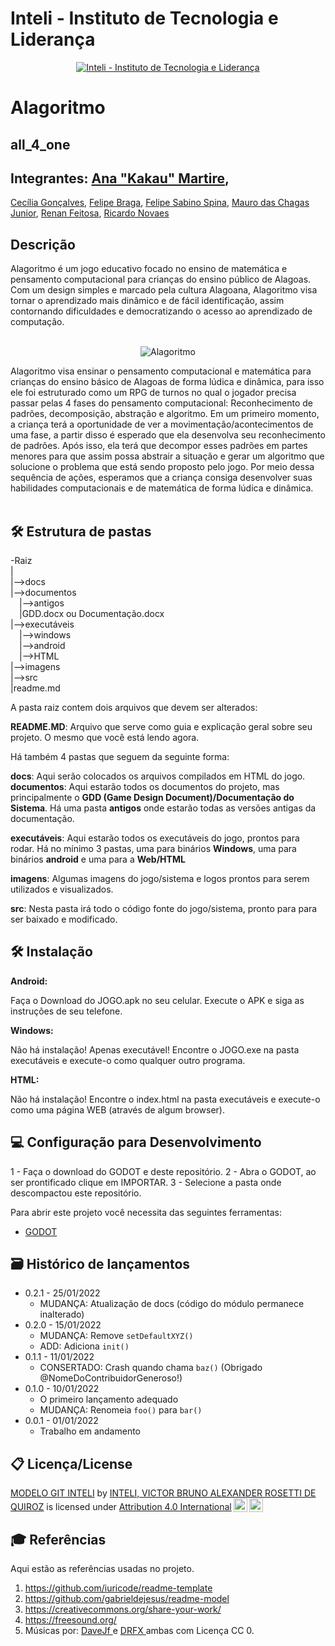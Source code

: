 # Inteli - Instituto de Tecnologia e Liderança 

<p align="center">
<a href= "https://www.inteli.edu.br/"><img src="https://www.inteli.edu.br/wp-content/uploads/2021/08/20172028/marca_1-2.png" alt="Inteli - Instituto de Tecnologia e Liderança" border="0"></a>
</p>

# Alagoritmo

## all_4_one

## Integrantes: <a href="https://www.linkedin.com/in/ana-carolina-cremonezi-martire-2a7335268">Ana "Kakau" Martire</a>, 
<a href="https://www.linkedin.com/in/victorbarq/">Cecília Gonçalves</a>,
<a href="https://www.linkedin.com/in/victorbarq/">Felipe Braga</a>, 
<a href="https://www.linkedin.com/in/victorbarq/">Felipe Sabino Spina</a>, 
<a href="https://www.linkedin.com/in/mauro-das-chagas-junior-7306a71b9/">Mauro  das Chagas Junior</a>, 
<a href="https://www.linkedin.com/in/renan-feitosa-44328524a">Renan Feitosa</a>, 
<a href="https://www.linkedin.com/in/victorbarq/">Ricardo Novaes</a>

## Descrição

Alagoritmo é um jogo educativo focado no ensino de matemática e pensamento computacional para crianças do ensino público de Alagoas. Com um design simples e marcado pela cultura Alagoana, Alagoritmo visa tornar o aprendizado mais dinâmico e de fácil identificação, assim contornando dificuldades e democratizando o acesso ao aprendizado de computação.
<br><br>
<p align="center">
<img src="https://pix4free.org/assets/library/2021-01-20/originals/game.jpg" alt="Alagoritmo" border="0">
</p>

Alagoritmo visa ensinar o pensamento computacional e matemática para crianças do ensino básico de Alagoas de forma lúdica e dinâmica, para isso ele foi estruturado como um RPG de turnos no qual o jogador precisa passar pelas 4 fases do pensamento computacional: Reconhecimento de padrões, decomposição, abstração e algoritmo. Em um primeiro momento, a criança terá a oportunidade de ver a movimentação/acontecimentos de uma fase, a partir disso é esperado que ela desenvolva seu reconhecimento de padrões. Após isso, ela terá que decompor esses padrões em partes menores para que assim possa abstrair a situação e gerar um algoritmo que solucione o problema que está sendo proposto pelo jogo. Por meio dessa sequência de ações, esperamos que a criança consiga desenvolver suas habilidades computacionais e de matemática de forma lúdica e dinâmica.
<br><br>

## 🛠 Estrutura de pastas

-Raiz<br>
|<br>
|-->docs<br>
|-->documentos<br>
  &emsp;|-->antigos<br>
  &emsp;|GDD.docx ou Documentação.docx<br>
|-->executáveis<br>
  &emsp;|-->windows<br>
  &emsp;|-->android<br>
  &emsp;|-->HTML<br>
|-->imagens<br>
|-->src<br>
|readme.md<br>

A pasta raiz contem dois arquivos que devem ser alterados:

<b>README.MD</b>: Arquivo que serve como guia e explicação geral sobre seu projeto. O mesmo que você está lendo agora.

Há também 4 pastas que seguem da seguinte forma:

<b>docs</b>: Aqui serão colocados os arquivos compilados em HTML do jogo.
<b>documentos</b>: Aqui estarão todos os documentos do projeto, mas principalmente o <b>GDD (Game Design Document)/Documentação do Sistema</b>. Há uma pasta <b>antigos</b> onde estarão todas as versões antigas da documentação.

<b>executáveis</b>: Aqui estarão todos os executáveis do jogo, prontos para rodar. Há no mínimo 3 pastas, uma para binários <b>Windows</b>, uma para binários <b>android</b> e uma para a <b>Web/HTML</b>

<b>imagens</b>: Algumas imagens do jogo/sistema e logos prontos para serem utilizados e visualizados.

<b>src</b>: Nesta pasta irá todo o código fonte do jogo/sistema, pronto para para ser baixado e modificado.

## 🛠 Instalação

<b>Android:</b>

Faça o Download do JOGO.apk no seu celular.
Execute o APK e siga as instruções de seu telefone.

<b>Windows:</b>

Não há instalação! Apenas executável!
Encontre o JOGO.exe na pasta executáveis e execute-o como qualquer outro programa.

<b>HTML:</b>

Não há instalação!
Encontre o index.html na pasta executáveis e execute-o como uma página WEB (através de algum browser).

## 💻 Configuração para Desenvolvimento

1 - Faça o download do GODOT e deste repositório.
2 - Abra o GODOT, ao ser prontificado clique em IMPORTAR.
3 - Selecione a pasta onde descompactou este repositório.

Para abrir este projeto você necessita das seguintes ferramentas:

* <a href="https://godotengine.org/download">GODOT</a>

## 🗃 Histórico de lançamentos

* 0.2.1 - 25/01/2022
    * MUDANÇA: Atualização de docs (código do módulo permanece inalterado)
* 0.2.0 - 15/01/2022
    * MUDANÇA: Remove `setDefaultXYZ()`
    * ADD: Adiciona `init()`
* 0.1.1 - 11/01/2022
    * CONSERTADO: Crash quando chama `baz()` (Obrigado @NomeDoContribuidorGeneroso!)
* 0.1.0 - 10/01/2022
    * O primeiro lançamento adequado
    * MUDANÇA: Renomeia `foo()` para `bar()`
* 0.0.1 - 01/01/2022
    * Trabalho em andamento

## 📋 Licença/License

<p xmlns:cc="http://creativecommons.org/ns#" xmlns:dct="http://purl.org/dc/terms/"><a property="dct:title" rel="cc:attributionURL" href="https://github.com/Spidus/Teste_Final_1">MODELO GIT INTELI</a> by <a rel="cc:attributionURL dct:creator" property="cc:attributionName" href="https://www.yggbrasil.com.br/vr">INTELI, VICTOR BRUNO ALEXANDER ROSETTI DE QUIROZ</a> is licensed under <a href="http://creativecommons.org/licenses/by/4.0/?ref=chooser-v1" target="_blank" rel="license noopener noreferrer" style="display:inline-block;">Attribution 4.0 International<img style="height:22px!important;margin-left:3px;vertical-align:text-bottom;" src="https://mirrors.creativecommons.org/presskit/icons/cc.svg?ref=chooser-v1"><img style="height:22px!important;margin-left:3px;vertical-align:text-bottom;" src="https://mirrors.creativecommons.org/presskit/icons/by.svg?ref=chooser-v1"></a></p>

## 🎓 Referências

Aqui estão as referências usadas no projeto.

1. <https://github.com/iuricode/readme-template>
2. <https://github.com/gabrieldejesus/readme-model>
3. <https://creativecommons.org/share-your-work/>
4. <https://freesound.org/>
5. Músicas por: <a href="https://freesound.org/people/DaveJf/sounds/616544/"> DaveJf </a> e <a href="https://freesound.org/people/DRFX/sounds/338986/"> DRFX </a> ambas com Licença CC 0.
